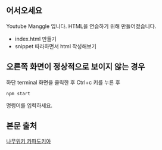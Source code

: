 ## 어서오세요
Youtube Manggle 입니다.
HTML을 연습하기 위해 만들어졌습니다.

- index.html 만들기
- snippet 따라하면서 html 작성해보기

## 오른쪽 화면이 정상적으로 보이지 않는 경우
하단 terminal 화면을 클릭한 후 Ctrl+c 키를 누른 후 
```
npm start
```
명령어를 입력하세요.

## 본문 출처
[나무위키 카파도키아](https://namu.wiki/w/%EC%B9%B4%ED%8C%8C%EB%8F%84%ED%82%A4%EC%95%84)